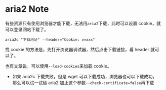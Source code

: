 # aria2 Note

有些资源只有使用浏览器才能下载，无法用`aria2`下载，此时可以设置 cookie，就可以登录网站下载了。

`aria2c "下载地址" --header="Cookie: v=xxx"`

找 cookie 的方法是，先打开浏览器调试器，然后点击下载链接，看 header 就可以了。

也有文章说，可以使用`--load-cookies`来加载 cookie。

* 如果 aria2c 下载失败，但是 wget 可以下载成功，浏览器也可以下载成功，那么可以试一试给 aria2 加止这个参数`--check-certificate=false`再下载